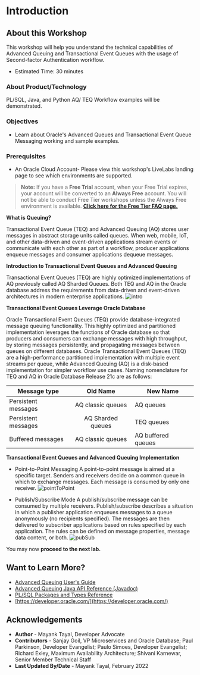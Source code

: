 # Introduction

## About this Workshop

This workshop will help you understand the technical capabilities of Advanced Queuing and Transactional Event Queues with the usage of Second-factor Authentication workflow. 

- Estimated Time: 30 minutes

### About Product/Technology

PL/SQL, Java, and Python AQ/ TEQ Workflow examples will be demonstrated.

### Objectives

- Learn about Oracle's Advanced Queues and Transactional Event Queue Messaging working and sample examples.

### Prerequisites

- An Oracle Cloud Account- Please view this workshop's LiveLabs landing page to see which environments are supported.

>**Note:** If you have a **Free Trial** account, when your Free Trial expires, your account will be converted to an **Always Free** account. You will not be able to conduct Free Tier workshops unless the Always Free environment is available.
**[Click here for the Free Tier FAQ page.](https://www.oracle.com/cloud/free/faq.html)**

**What is Queuing?**

Transactional Event Queue (TEQ) and Advanced Queuing (AQ) stores user messages in abstract storage units called queues. When web, mobile, IoT, and other data-driven and event-driven applications stream events or communicate with each other as part of a workflow, producer applications enqueue messages and consumer applications dequeue messages.

**Introduction to Transactional Event Queues and Advanced Queuing**

Transactional Event Queues (TEQ) are highly optimized implementations of AQ previously called AQ Sharded Queues. Both TEQ and AQ in the Oracle database address the requirements from data-driven and event-driven architectures in modern enterprise applications.
 ![intro](./images/intro.gif " ")

**Transactional Event Queues Leverage Oracle Database**

Oracle Transactional Event Queues (TEQ) provide database-integrated message queuing functionality. This highly optimized and partitioned implementation leverages the functions of Oracle database so that producers and consumers can exchange messages with high throughput, by storing messages persistently, and propagating messages between queues on different databases.
Oracle Transactional Event Queues (TEQ) are a high-performance partitioned implementation with multiple event streams per queue, while Advanced Queuing (AQ) is a disk-based implementation for simpler workflow use cases. Naming nomenclature for TEQ and AQ in Oracle Database Release 21c are as follows:

| Message type        | Old Name          | New Name           |
|---------------------|:-----------------:|--------------------|
| Persistent messages | AQ classic queues | AQ queues          |
| Persistent messages | AQ Sharded queues | TEQ queues         |
| Buffered messages   | AQ classic queues | AQ buffered queues |

**Transactional Event Queues and Advanced Queuing Implementation**

- Point-to-Point Messaging
    A point-to-point message is aimed at a specific target. Senders and receivers decide on a common queue in which to exchange messages. Each message is consumed by only one receiver.
    ![pointToPoint](./images/point-to-point.gif " ")

- Publish/Subscribe Mode
    A publish/subscribe message can be consumed by multiple receivers. Publish/subscribe describes a situation in which a publisher application enqueues messages to a queue anonymously (no recipients specified). The messages are then delivered to subscriber applications based on rules specified by each application. The rules can be defined on message properties, message data content, or both.
    ![pubSub](./images/pub-sub.gif " ")

You may now **proceed to the next lab.**

## Want to Learn More?

- [Advanced Queuing User's Guide](https://docs.oracle.com/en/database/oracle/oracle-database/19/adque/)
- [Advanced Queuing Java API Reference (Javadoc)](https://docs.oracle.com/en/database/oracle/oracle-database/19/jajms/)
- [PL/SQL Packages and Types Reference](https://docs.oracle.com/en/database/oracle/oracle-database/19/arpls/)
- [https://developer.oracle.com/](https://developer.oracle.com/)

## Acknowledgements

- **Author** - Mayank Tayal, Developer Advocate
- **Contributors** - Sanjay Goil, VP Microservices and Oracle Database; Paul Parkinson, Developer Evangelist; Paulo Simoes, Developer Evangelist; Richard Exley, Maximum Availability Architecture; Shivani Karnewar, Senior Member Technical Staff
- **Last Updated By/Date** - Mayank Tayal, February 2022
